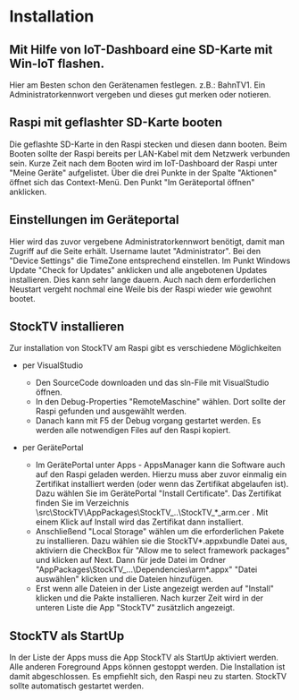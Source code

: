 # Installation

## Mit Hilfe von IoT-Dashboard eine SD-Karte mit Win-IoT flashen. 
Hier am Besten schon den Gerätenamen festlegen. z.B.: BahnTV1. 
Ein Administratorkennwort vergeben und dieses gut merken oder notieren.

## Raspi mit geflashter SD-Karte booten
Die geflashte SD-Karte in den Raspi stecken und diesen dann booten. Beim Booten sollte der Raspi bereits per LAN-Kabel
mit dem Netzwerk verbunden sein. Kurze Zeit nach dem Booten wird im IoT-Dashboard der Raspi unter "Meine Geräte" aufgelistet.
Über die drei Punkte in der Spalte "Aktionen" öffnet sich das Context-Menü. Den Punkt "Im Geräteportal öffnen" anklicken.

## Einstellungen im Geräteportal
Hier wird das zuvor vergebene Administratorkennwort benötigt, damit man Zugriff auf die Seite erhält. Username lautet "Administrator". Bei den "Device Settings" die TimeZone entsprechend einstellen. Im Punkt Windows Update "Check for Updates" anklicken und alle angebotenen Updates installieren. 
Dies kann sehr lange dauern. Auch nach dem erforderlichen Neustart vergeht nochmal eine Weile bis der Raspi wieder wie gewohnt bootet.

## StockTV installieren
Zur installation von StockTV am Raspi gibt es verschiedene Möglichkeiten
* per VisualStudio
  * Den SourceCode downloaden und das sln-File mit VisualStudio öffnen. 
  * In den Debug-Properties "RemoteMaschine" wählen. Dort sollte der Raspi gefunden und ausgewählt werden. 
  * Danach kann mit F5 der Debug vorgang gestartet werden. Es werden alle notwendigen Files auf den Raspi kopiert.

* per GerätePortal
  * Im GerätePortal unter Apps - AppsManager kann die Software auch auf den Raspi geladen werden. Hierzu muss aber zuvor einmalig ein  Zertifikat installiert werden (oder wenn das Zertifikat abgelaufen ist). Dazu wählen Sie im GerätePortal "Install Certificate". Das Zertifikat finden Sie im Verzeichnis \src\StockTV\AppPackages\StockTV_..\StockTV_*_arm.cer . Mit einem Klick auf Install wird das Zertifikat dann installiert. 
  * Anschließend "Local Storage" wählen um die erforderlichen Pakete zu installieren. Dazu wählen sie die StockTV*.appxbundle Datei aus, aktiviern die CheckBox für "Allow me to select framework packages" und klicken auf Next. Dann für jede Datei im Ordner "AppPackages\StockTV_...\Dependencies\arm\*.appx" "Datei auswählen" klicken und die Dateien hinzufügen. 
  * Erst wenn alle Dateien in der Liste angezeigt werden auf "Install" klicken und die Pakte installieren. Nach kurzer Zeit wird in der unteren Liste die App "StockTV" zusätzlich angezeigt.
	
## StockTV als StartUp
In der Liste der Apps muss die App StockTV als StartUp aktiviert werden. Alle anderen Foreground Apps können gestoppt werden.
Die Installation ist damit abgeschlossen. Es empfiehlt sich, den Raspi neu zu starten.
StockTV sollte automatisch gestartet werden.
